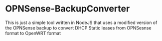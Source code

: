 # OPNSense-BackupConverter
This is just a simple tool written in NodeJS that uses a modified version of the OPNSense backup to convert DHCP Static leases from OPNSesnse format to OpenWRT format
